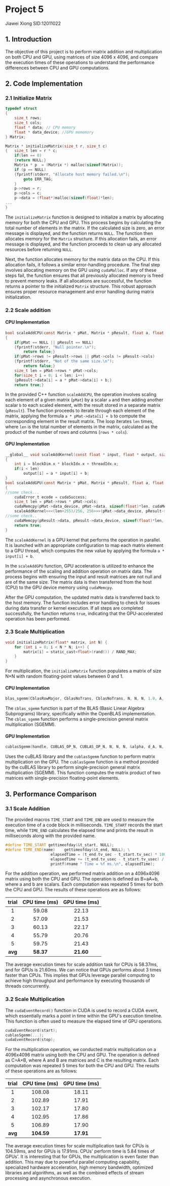 # Project 5

Jiawei Xiong  SID:12011022

## 1. Introduction

The objective of this project is to perform matrix addition and multiplication on both CPU and GPU, using matrices of size 4096 x 4096, and compare the execution times of these operations to understand the performance differences between CPU and GPU computations.

## 2. Code Implementation

### 2.1 Initialize Matrix

```c
typedef struct 
{
    size_t rows;
    size_t cols;
    float * data; // CPU memory
    float * data_device; //GPU mememory
} Matrix;

Matrix * initializeMatrix(size_t r, size_t c)
{   size_t len = r * c;
    if(len == 0)
    {return NULL;}
    Matrix * p  = (Matrix *) malloc(sizeof(Matrix));
    if (p == NULL)
    {fprintf(stderr, "Allocate host memory failed.\n");
        goto ERR_TAG;
    }
    p->rows = r;
    p->cols = c;
    p->data = (float*)malloc(sizeof(float)*len);
...
}

```

The `initializeMatrix` function is designed to initialize a matrix by allocating memory for both the CPU and GPU. This process begins by calculating the total number of elements in the matrix. If the calculated size is zero, an error message is displayed, and the function returns `NULL`. The function then allocates memory for the `Matrix` structure. If this allocation fails, an error message is displayed, and the function proceeds to clean up any allocated resources before returning `NULL`.

Next, the function allocates memory for the matrix data on the CPU. If this allocation fails, it follows a similar error-handling procedure. The final step involves allocating memory on the GPU using `cudaMalloc`. If any of these steps fail, the function ensures that all previously allocated memory is freed to prevent memory leaks. If all allocations are successful, the function returns a pointer to the initialized `Matrix` structure. This robust approach ensures proper resource management and error handling during matrix initialization.

### 2.2 Scale addition

#### CPU Implementation

```c
bool scaleAddCPU(const Matrix * pMat, Matrix * pResult, float a, float b)
{
    if(pMat == NULL || pResult == NULL)
    {fprintf(stderr, "Null pointer.\n");
        return false;}
    if(pMat->rows != pResult->rows || pMat->cols != pResult->cols)
    {fprintf(stderr, "Not of the same size.\n");
        return false;}
    size_t len = pMat->rows * pMat->cols;
    for(size_t i = 0; i < len; i++)
    {pResult->data[i] = a * pMat->data[i] + b;}
    return true;}
```

In the provided C++ function `scaleAddCPU`, the operation involves scaling each element of a given matrix (`pMat`) by a scalar `a` and then adding another scalar `b` to each scaled element, with the result stored in a separate matrix (`pResult`). The function proceeds to iterate through each element of the matrix, applying the formula `a * pMat->data[i] + b` to compute the corresponding element in the result matrix. The loop iterates `len` times, where `len` is the total number of elements in the matrix, calculated as the product of the number of rows and columns (`rows * cols`).

#### GPU Implementation

```c
__global__ void scaleAddKernel(const float * input, float * output, size_t len, float a, float b)
{
    int i = blockDim.x * blockIdx.x + threadIdx.x;
    if(i < len)
        output[i] = a * input[i] + b;
}
bool scaleAddGPU(const Matrix * pMat, Matrix * pResult, float a, float b)
{
//some check...
    cudaError_t ecode = cudaSuccess;
    size_t len = pMat->rows * pMat->cols;
    cudaMemcpy(pMat->data_device, pMat->data, sizeof(float)*len, cudaMemcpyHostToDevice);
    scaleAddKernel<<<(len+255)/256, 256>>>(pMat->data_device, pResult->data_device, len, a, b);
//some check.. 
    cudaMemcpy(pResult->data, pResult->data_device, sizeof(float)*len, cudaMemcpyDeviceToHost);
    return true;
}
```

The `scaleAddKernel` is a GPU kernel that performs the operation in parallel. It is launched with an appropriate configuration to map each matrix element to a GPU thread, which computes the new value by applying the formula `a * input[i] + b`.

In the `scaleAddGPU` function, GPU acceleration is utilized to enhance the performance of the scaling and addition operation on matrix data. The process begins with ensuring the input and result matrices are not null and are of the same size. The matrix data is then transferred from the host (CPU) to the GPU device memory using `cudaMemcpy`.

After the GPU computation, the updated matrix data is transferred back to the host memory. The function includes error handling to check for issues during data transfer or kernel execution. If all steps are completed successfully, the function returns `true`, indicating that the GPU-accelerated operation has been performed.

###  2.3 Scale Multiplication

```c
void initializeMatrix(float* matrix, int N) {
    for (int i = 0; i < N * N; i++) {
        matrix[i] = static_cast<float>(rand()) / RAND_MAX;
    }
}
```

For multiplication, the `initializeMatrix` function populates a matrix of size N×N with random floating-point values between 0 and 1.

#### CPU Implementation

```c
blas_sgemm(CblasRowMajor, CblasNoTrans, CblasNoTrans, N, N, N, 1.0, A, N, B, N, 0.0, C, N);
```

The `cblas_sgemm` function is part of the BLAS (Basic Linear Algebra Subprograms) library, specifically within the OpenBLAS implementation. The `cblas_sgemm` function performs a single-precision general matrix multiplication (SGEMM). 

#### GPU Implementation

```c
cublasSgemm(handle, CUBLAS_OP_N, CUBLAS_OP_N, N, N, N, &alpha, d_A, N, d_B, N, &beta, d_C, N);
```

Uses the cuBLAS library and the `cublasSgemm` function to perform matrix multiplication on the GPU. The `cublasSgemm` function is a method provided by the cuBLAS library to perform single-precision general matrix multiplication (SGEMM). This function computes the matrix product of two matrices with single-precision floating-point elements.

## 3. Performance Comparison

### 3.1 Scale Addition

The provided macros `TIME_START` and `TIME_END` are used to measure the execution time of a code block in milliseconds. `TIME_START` records the start time, while `TIME_END` calculates the elapsed time and prints the result in milliseconds along with the provided name.

```c++
#define TIME_START gettimeofday(&t_start, NULL);
#define TIME_END(name)    gettimeofday(&t_end, NULL); \
                    elapsedTime = (t_end.tv_sec - t_start.tv_sec) * 1000.0;   \
                    elapsedTime += (t_end.tv_usec - t_start.tv_usec) / 1000.0;  \
                    printf(#name " Time = %f ms.\n", elapsedTime);
```

For the addition operation, we performed matrix addition on a 4096x4096 matrix using both the CPU and GPU. The operation is defined as B=aA+b, where a and b are scalars. Each computation was repeated 5 times for both the CPU and GPU. The results of these operations are as follows:

|  trial  | CPU time (ms) | GPU time (ms) |
| :-----: | :-----------: | :-----------: |
|    1    |     59.08     |     22.13     |
|    2    |     57.09     |     21.53     |
|    3    |     60.13     |     22.17     |
|    4    |     55.79     |     20.76     |
|    5    |     59.75     |     21.43     |
| **avg** |   **58.37**   |   **21.60**   |

The average execution times for scale addition task for CPUs is 58.37ms, and for GPUs is 21.60ms. We can notice that GPUs performs about 3 times faster than CPUs. This implies that GPUs leverage parallel computing to achieve high throughput and performance by executing thousands of threads concurrently.

### 3.2 Scale Multiplication

The `cudaEventRecord()` function in CUDA is used to record a CUDA event, which essentially marks a point in time within the GPU's execution timeline. This function is often used to measure the elapsed time of GPU operations.

```c
cudaEventRecord(start);
cublasSgemm(...);
cudaEventRecord(stop);
```

For the multiplication operation, we conducted matrix multiplication on a 4096x4096 matrix using both the CPU and GPU. The operation is defined as C=A×B, where A and B are matrices and C is the resulting matrix. Each computation was repeated 5 times for both the CPU and GPU. The results of these operations are as follows:

|  trial  | CPU time (ms) | GPU time (ms) |
| :-----: | :-----------: | :-----------: |
|    1    |    108.08     |     18.11     |
|    2    |    102.89     |     17.91     |
|    3    |    102.17     |     17.80     |
|    4    |    102.95     |     17.86     |
|    5    |    106.89     |     17.90     |
| **avg** |  **104.59**   |   **17.91**   |

The average execution times for scale multiplication task for CPUs is 104.59ms, and for GPUs is 17.91ms.  CPUs' perform time is 5.84 times of GPUs'. It is interesting that for GPUs, the multiplication is even faster than addition. This may due to powerful parallel computing capability, specialized hardware acceleration, high memory bandwidth, optimized libraries and algorithms, as well as the combined effects of stream processing and asynchronous execution.







